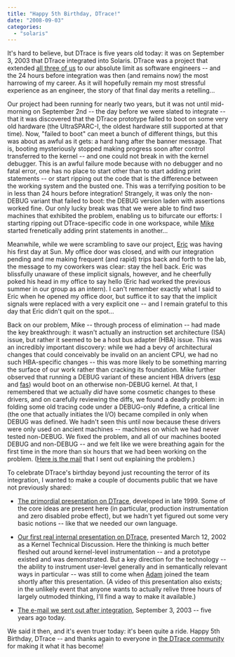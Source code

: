 ```yaml
---
title: "Happy 5th Birthday, DTrace!"
date: "2008-09-03"
categories: 
  - "solaris"
---
```


It's hard to believe, but DTrace is five years old today: it was on September 3, 2003 that DTrace integrated into Solaris. DTrace was a project that extended [all three of us](http://www.flickr.com/photos/35034363287@N01/566408503/) to our absolute limit as software engineers -- and the 24 hours before integration was then (and remains now) the most harrowing of my career. As it will hopefully remain my most stressful experience as an engineer, the story of that final day merits a retelling...

Our project had been running for nearly two years, but it was not until mid-morning on September 2nd -- the day before we were slated to integrate -- that it was discovered that the DTrace prototype failed to boot on some very old hardware (the UltraSPARC-I, the oldest hardware still supported at that time). Now, "failed to boot" can meet a bunch of different things, but this was about as awful as it gets: a hard hang after the banner message. That is, booting mysteriously stopped making progress soon after control transferred to the kernel -- and one could not break in with the kernel debugger. This is an awful failure mode because with no debugger and no fatal error, one has no place to start other than to start adding print statements -- or start ripping out the code that is the difference between the working system and the busted one. This was a terrifying position to be in less than 24 hours before integration! Strangely, it was only the non-DEBUG variant that failed to boot: the DEBUG version laden with assertions worked fine. Our only lucky break was that we were able to find two machines that exhibited the problem, enabling us to bifurcate our efforts: I starting ripping out DTrace-specific code in one workspace, while [Mike](http://blogs.sun.com/mws) started frenetically adding print statements in another...

Meanwhile, while we were scrambling to save our project, [Eric](http://blogs.sun.com/eschrock) was having his first day at Sun. My office door was closed, and with our integration pending and me making frequent (and rapid) trips back and forth to the lab, the message to my coworkers was clear: stay the hell back. Eric was blissfully unaware of these implicit signals, however, and he cheerfully poked his head in my office to say hello (Eric had worked the previous summer in our group as an intern). I can't remember exactly what I said to Eric when he opened my office door, but suffice it to say that the implicit signals were replaced with a very explicit one -- and I remain grateful to this day that Eric didn't quit on the spot...

Back on our problem, Mike -- through process of elimination -- had made the key breakthrough: it wasn't actually an instruction set architecture (ISA) issue, but rather it seemed to be a host bus adapter (HBA) issue. This was an incredibly important discovery: while we had a bevy of architectural changes that could conceivably be invalid on an ancient CPU, we had no such HBA-specific changes -- this was more likely to be something marring the surface of our work rather than cracking its foundation. Mike further observed that running a DEBUG variant of these ancient HBA drivers ([esp](http://docs.sun.com/app/docs/doc/816-5177/esp-7d?a=view) and [fas](http://docs.sun.com/app/docs/doc/816-5177/fas-7d?a=view)) would boot on an otherwise non-DEBUG kernel. At that, I remembered that we actually _did_ have some cosmetic changes to these drivers, and on carefully reviewing the diffs, we found a deadly problem: in folding some old tracing code under a DEBUG-only #define, a critical line (the one that actually initiates the I/O) became compiled in only when DEBUG was defined. We hadn't seen this until now because these drivers were only used on ancient machines -- machines on which we had never tested non-DEBUG. We fixed the problem, and all of our machines booted DEBUG and non-DEBUG -- and we felt like we were breathing again for the first time in the more than six hours that we had been working on the problem. ([Here is the mail](esp_problem.txt) that I sent out explaining the problem.)

To celebrate DTrace's birthday beyond just recounting the terror of its integration, I wanted to make a couple of documents public that we have not previously shared:

- [The primordial presentation on DTrace](dtrace_primordial.pdf), developed in late 1999. Some of the core ideas are present here (in particular, production instrumentation and zero disabled probe effect), but we hadn't yet figured out some very basic notions -- like that we needed our own language.
    
- [Our first real internal presentation on DTrace](dtrace_ktd.pdf), presented March 12, 2002 as a Kernel Technical Discussion. Here the thinking is much better fleshed out around kernel-level instrumentation -- and a prototype existed and was demonstrated. But a key direction for the technology -- the ability to instrument user-level generally and in semantically relevant ways in particular -- was still to come when [Adam](https://ahl.dtrace.org/) joined the team shortly after this presentation. (A video of this presentation also exists; in the unlikely event that anyone wants to actually relive three hours of largely outmoded thinking, I'll find a way to make it available.)
    
- [The e-mail we sent out after integration](houston.txt), September 3, 2003 -- five years ago today.

We said it then, and it's even truer today: it's been quite a ride. Happy 5th Birthday, DTrace -- and thanks again to everyone in [the DTrace community](http://wikis.sun.com/display/DTrace/dtrace.conf) for making it what it has become!
